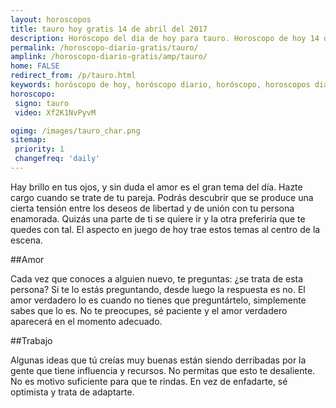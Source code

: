 ```yaml
---
layout: horoscopos
title: tauro hoy gratis 14 de abril del 2017 
description: Horóscopo del dia de hoy para tauro. Horoscopo de hoy 14 de abril del 2017. Las predicciones de amor, trabajo, vida personal gratis.
permalink: /horoscopo-diario-gratis/tauro/
amplink: /horoscopo-diario-gratis/amp/tauro/
home: FALSE
redirect_from: /p/tauro.html
keywords: horóscopo de hoy, horóscopo diario, horóscopo, horoscopos diarios gratis del dia de hoy, horóscopo diario gratis,horóscopo 2017, horóscopo esperanza gracia, horoscopo tauro hoy, horoscop, horóscopos gratis, horoscopo tauro, horoscopo tauro 2017, Tarot, Astrologia, Zodíaco, tauro, horoscopo gratis
horoscopo:
 signo: tauro
 video: Xf2K1NvPyvM

ogimg: /images/tauro_char.png
sitemap:
 priority: 1
 changefreq: 'daily'
---
```



Hay brillo en tus ojos, y sin duda el amor es el gran tema del día. Hazte cargo cuando se trate de tu pareja. Podrás descubrir que se produce una cierta tensión entre los deseos de libertad y de unión con tu persona enamorada. Quizás una parte de ti se quiere ir y la otra preferiría que te quedes con tal. El aspecto en juego de hoy trae estos temas al centro de la escena.

##Amor

Cada vez que conoces a alguien nuevo, te preguntas: ¿se trata de esta persona? Si te lo estás preguntando, desde luego la respuesta es no. El amor verdadero lo es cuando no tienes que preguntártelo, simplemente sabes que lo es. No te preocupes, sé paciente y el amor verdadero aparecerá en el momento adecuado.

##Trabajo

Algunas ideas que tú creías muy buenas están siendo derribadas por la gente que tiene influencia y recursos. No permitas que esto te desaliente. No es motivo suficiente para que te rindas. En vez de enfadarte, sé optimista y trata de adaptarte.